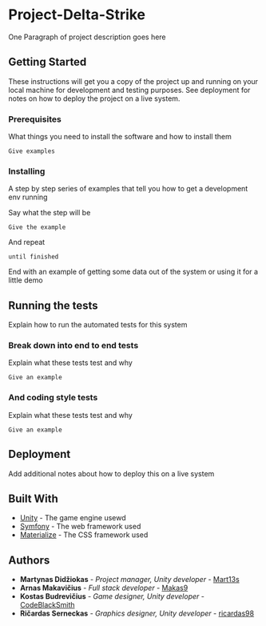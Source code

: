 # Project-Delta-Strike

One Paragraph of project description goes here

## Getting Started

These instructions will get you a copy of the project up and running on your local machine for development and testing purposes. See deployment for notes on how to deploy the project on a live system.

### Prerequisites

What things you need to install the software and how to install them

```
Give examples
```

### Installing

A step by step series of examples that tell you how to get a development env running

Say what the step will be

```
Give the example
```

And repeat

```
until finished
```

End with an example of getting some data out of the system or using it for a little demo

## Running the tests

Explain how to run the automated tests for this system

### Break down into end to end tests

Explain what these tests test and why

```
Give an example
```

### And coding style tests

Explain what these tests test and why

```
Give an example
```

## Deployment

Add additional notes about how to deploy this on a live system

## Built With

* [Unity](https://unity3d.com/) - The game engine usewd
* [Symfony](https://symfony.com/) - The web framework used
* [Materialize](https://materializecss.com/) - The CSS framework used

## Authors

* **Martynas Didžiokas** - *Project manager, Unity developer* - [Mart13s](https://github.com/Mart13s)
* **Arnas Makavičius** - *Full stack developer* - [Makas9](https://github.com/Makas9)
* **Kostas Budrevičius** - *Game designer, Unity developer* - [CodeBlackSmith](https://github.com/CodeBlackSmith)
* **Ričardas Serneckas** - *Graphics designer, Unity developer* - [ricardas98](https://github.com/ricardas98)
